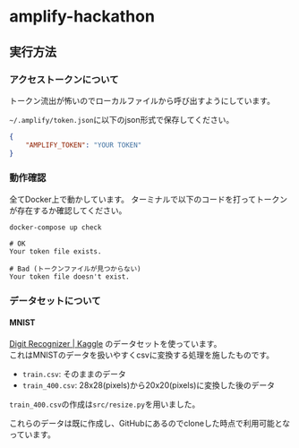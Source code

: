 # amplify-hackathon

## 実行方法

### アクセストークンについて

トークン流出が怖いのでローカルファイルから呼び出すようにしています。

`~/.amplify/token.json`に以下のjson形式で保存してください。

```~/.amplify/token.json
{
    "AMPLIFY_TOKEN": "YOUR TOKEN"
}
```

### 動作確認

全てDocker上で動かしています。
ターミナルで以下のコードを打ってトークンが存在するか確認してください。
```bash
docker-compose up check
```
```
# OK
Your token file exists.

# Bad (トークンファイルが見つからない)
Your token file doesn't exist.
```

### データセットについて
#### MNIST

[Digit Recognizer | Kaggle](https://www.kaggle.com/c/digit-recognizer) のデータセットを使っています。  
これはMNISTのデータを扱いやすくcsvに変換する処理を施したものです。

- `train.csv`: そのままのデータ  
- `train_400.csv`: 28x28(pixels)から20x20(pixels)に変換した後のデータ

`train_400.csv`の作成は`src/resize.py`を用いました。

これらのデータは既に作成し、GitHubにあるのでcloneした時点で利用可能となっています。
